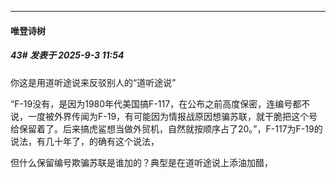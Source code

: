 ﻿
*****

####  唯登诗树  
##### 43#       发表于 2025-9-3 11:54

你这是用道听途说来反驳别人的“道听途说”

“F-19没有，是因为1980年代美国搞F-117，在公布之前高度保密，连编号都不说，一度被外界传闻为F-19，有可能因为情报战原因想骗苏联，就干脆把这个号给保留着了。后来搞虎鲨想当做外贸机，自然就按顺序占了20。”，F-117为F-19的说法，有几十年了，的确有这个说法，

但什么保留编号欺骗苏联是谁加的？典型是在道听途说上添油加醋，

